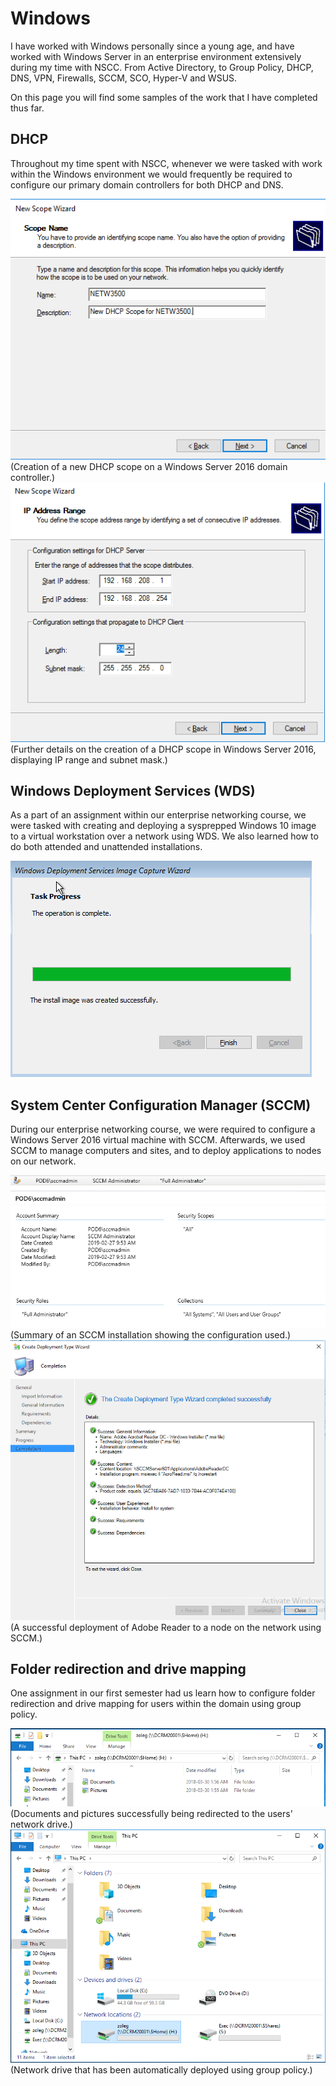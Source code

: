 # Windows
I have worked with Windows personally since a young age, and have worked with Windows Server in an enterprise environment extensively during my time with NSCC. From Active Directory, to Group Policy, DHCP, DNS, VPN, Firewalls, SCCM, SCO, Hyper-V and WSUS. 

On this page you will find some samples of the work that I have completed thus far.

## DHCP
Throughout my time spent with NSCC, whenever we were tasked with work within the Windows environment we would frequently be required to configure our primary domain controllers for both DHCP and DNS. 

<img src="images/dhcpImage01.png">
(Creation of a new DHCP scope on a Windows Server 2016 domain controller.)

<img src="images/dhcpImage02.png">
(Further details on the creation of a DHCP scope in Windows Server 2016, displaying IP range and subnet mask.)

## Windows Deployment Services (WDS)
As a part of an assignment within our enterprise networking course, we were tasked with creating and deploying a sysprepped Windows 10 image to a virtual workstation over a network using WDS. We also learned how to do both attended and unattended installations.

<img src="images/wdsImage01.png">

## System Center Configuration Manager (SCCM)
During our enterprise networking course, we were required to configure a Windows Server 2016 virtual machine with SCCM. Afterwards, we used SCCM to manage computers and sites, and to deploy applications to nodes on our network.

<img src="images/sccmImage01.png">
(Summary of an SCCM installation showing the configuration used.)

<img src="images/sccmImage02.png">
(A successful deployment of Adobe Reader to a node on the network using SCCM.)

## Folder redirection and drive mapping
One assignment in our first semester had us learn how to configure folder redirection and drive mapping for users within the domain using group policy.

<img src="images/foldersImage01.png">
(Documents and pictures successfully being redirected to the users' network drive.)

<img src="images/driveImage01.png">
(Network drive that has been automatically deployed using group policy.)